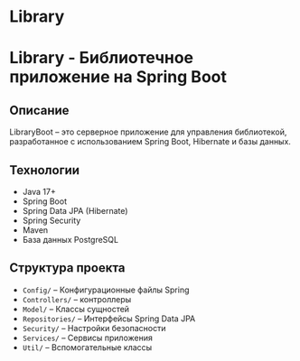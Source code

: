 # Library
# Library - Библиотечное приложение на Spring Boot

## Описание
LibraryBoot – это серверное приложение для управления библиотекой, разработанное с использованием Spring Boot, Hibernate и базы данных.

## Технологии
- Java 17+
- Spring Boot
- Spring Data JPA (Hibernate)
- Spring Security
- Maven
- База данных PostgreSQL

## Структура проекта
- `Config/` – Конфигурационные файлы Spring
- `Controllers/` – контроллеры
- `Model/` – Классы сущностей
- `Repositories/` – Интерфейсы Spring Data JPA
- `Security/` – Настройки безопасности
- `Services/` – Сервисы приложения
- `Util/` – Вспомогательные классы
